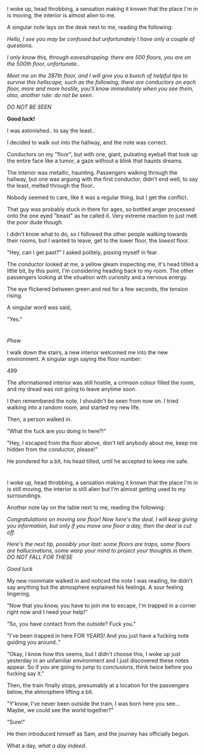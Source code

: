 I woke up, head throbbing, a sensation making it known that the place I'm in is moving, the interior is almost alien to me.

A singular note lays on the desk next to me, reading the following:

*Hello, I see you may be confused but unfortunately I have only a couple of questions.*

*I only know this, through eavesdropping: there are 500 floors, you are on the 500th floor, unfortunate..*

*Meet me on the 387th floor, and I will give you a bunch of helpful tips to survive this hellscape, such as the following, there are conductors on each floor, more and more hostile, you'll know immediately when you see them, also, another rule: do not be seen.*

*DO NOT BE SEEN*

**Good luck!**

I was astonished.. to say the least..

I decided to walk out into the hallway, and the note was correct.

Conductors on my "floor", but with one, giant, pulsating eyeball that took up the entire face like a tumor, a gaze without a blink that haunts dreams.

The interior was metallic, haunting. Passengers walking through the hallway, but one was arguing with the first conductor, didn't end well, to say the least, melted through the floor..

Nobody seemed to care, like it was a regular thing, but I get the conflict.

That guy was probably stuck in there for ages, so bottled anger processed onto the one eyed "beast" as he called it. Very extreme reaction to just melt the poor dude though.

I didn't know what to do, so I followed the other people walking towards their rooms, but I wanted to leave, get to the lower floor, the *lowest* floor.

"Hey, can I get past?" I asked politely, pissing myself in fear.

The conductor looked at me, a yellow gleam inspecting me, it's head tilted a little bit, by this point, I'm considering heading back to my room. The other passengers looking at the situation with curiosity and a nervous energy.

The eye flickered between green and red for a few seconds, the tension rising. 

A singular word was said,

"Yes."

#

*Phew*

I walk down the stairs, a new interior welcomed me into the new environment.
A singular sign saying the floor number:

499

The aformationed interior was still hostile, a crimson colour filled the room, and my dread was not going to leave anytime soon.

I then remembered the note, I shouldn't be seen from now on. I tried walking into a random room, and started my new life.

Then, a person walked in.

"What the fuck are you doing in here?!"

"Hey, I escaped from the floor above, don't tell anybody about me, keep me hidden from the conductor, please!"

He pondered for a bit, his head tilted, until he accepted to keep me safe.

#

#

#

I woke up, head throbbing, a sensation making it known that the place I'm in is still moving, the interior is still alien but I'm almost getting used to my surroundings.

Another note lay on the table next to me,  reading the following:

*Congratulations on moving one floor! Now here's the deal. I will keep giving you information, but only if you move one floor a day, then the deal is cut off.*

*Here's the next tip, possibly your last: some floors are traps, some floors are hallucinations, some warp your mind to project your thoughts in them. DO NOT FALL FOR THESE*

*Good luck*

My new roommate walked in and noticed the note I was reading, he didn't say anything but the atmosphere explained his feelings. A sour feeling lingering.

"Now that you know, you have to join me to escape, I'm trapped in a corner right now and I need your help!"

"So, you have contact from the outside? Fuck you."

"I've been trapped in here FOR YEARS! And you just have a fucking note guiding you around.."

"Okay, I know how this seems, but I didn't choose this, I woke up just yesterday in an unfamiliar environment and I just discovered these notes appear. So if you are going to jump to conclusions, think twice before you fucking say it."

Then, the train finally stops, presumably at a location for the passengers below, the atmosphere lifting a bit.

"Y'know, I've never been outside the train, I was born here you see... Maybe, we could see the world together?"

"Sure!"

He then introduced himself as Sam, and the journey has officially begun.

What a day, *what a day indeed.*